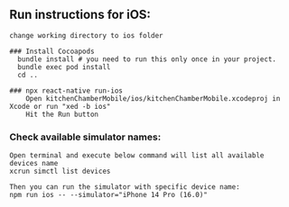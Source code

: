 ## Run instructions for iOS:
    change working directory to ios folder

    ### Install Cocoapods
      bundle install # you need to run this only once in your project.
      bundle exec pod install
      cd ..
    
    ### npx react-native run-ios
        Open kitchenChamberMobile/ios/kitchenChamberMobile.xcodeproj in Xcode or run "xed -b ios"
        Hit the Run button

### Check available simulator names:
    Open terminal and execute below command will list all available devices name
    xcrun simctl list devices

    Then you can run the simulator with specific device name:
    npm run ios -- --simulator="iPhone 14 Pro (16.0)"

